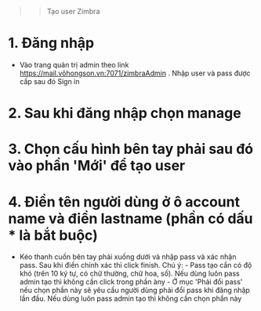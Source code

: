 >> Tạo user Zimbra
# 1. Đăng nhập
- Vào trang quản trị admin theo link https://mail.võhongson.vn:7071/zimbraAdmin . Nhập user và pass được cấp sau đó Sign in

# 2. Sau khi đăng nhập chọn manage

# 3. Chọn cấu hình bên tay phải sau đó vào phần 'Mới' để tạo user

# 4. Điền tên người dùng ở ô account name và điền lastname (phần có dấu * là bắt buộc)

- Kéo thanh cuốn bên tay phải xuống dưới và nhập pass và xác nhận pass. Sau khi điền chính xác thì click finish. Chú ý: - Pass tạo cần có độ khó (trên 10 ký tự, có chữ thường, chữ hoa, số). Nếu dùng luôn pass admin tạo thì không cần click trong phần àny - Ở mục 'Phải đổi pass' nếu chọn phần này sẽ yêu cầu người dùng phải đổi pass khi đăng nhập lần đầu. Nếu dùng luôn pass admin tạo thì không cần chọn phần này
















